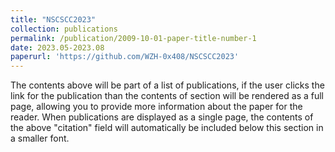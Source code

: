 ```yaml
---
title: "NSCSCC2023"
collection: publications
permalink: /publication/2009-10-01-paper-title-number-1
date: 2023.05-2023.08
paperurl: 'https://github.com/WZH-0x408/NSCSCC2023'
---
```


The contents above will be part of a list of publications, if the user clicks the link for the publication than the contents of section will be rendered as a full page, allowing you to provide more information about the paper for the reader. When publications are displayed as a single page, the contents of the above "citation" field will automatically be included below this section in a smaller font.
